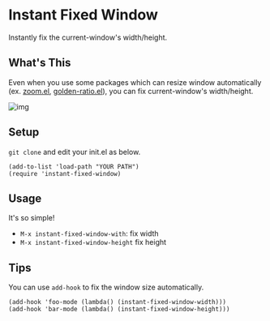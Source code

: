 # Instant Fixed Window

Instantly fix the current-window's width/height.

## What's This

Even when you use some packages which can resize window automatically (ex. [zoom.el](), [golden-ratio.el]()), 
you can fix current-window's width/height.

![img]()

## Setup

`git clone` and edit your init.el as below.

```elisp
(add-to-list 'load-path "YOUR PATH")
(require 'instant-fixed-window)
```
## Usage

It's so simple!

+ `M-x instant-fixed-window-with`: fix width
+ `M-x instant-fixed-window-height` fix height

## Tips

You can use `add-hook` to fix the window size automatically.

```elisp
(add-hook 'foo-mode (lambda() (instant-fixed-window-width)))
(add-hook 'bar-mode (lambda() (instant-fixed-window-height)))
```
